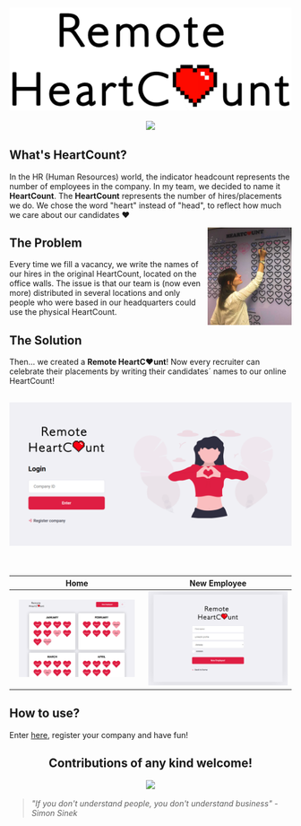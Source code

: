 <h1 align="center">
   <a href="https://remoteheartcount.herokuapp.com/">
      <img src="docs/img/logo.svg" align="center" alt="Remote HeartCount" title="Remote HeartCount"/>
   </a>
</h1>

<p align="center">
   <a href="https://github.com/kaiofelipejs/remoteheartcount-frontend">
      <img src="https://img.shields.io/badge/Go%20to%20Frontend-%E2%86%92-green">
   </a>
</p>

## What's HeartCount?

In the HR (Human Resources) world, the indicator headcount represents the number of employees in the company. In my team, we decided to name it **HeartCount**.
The **HeartCount** represents the number of hires/placements we do. We chose the word "heart" instead of "head", to reflect how much we care about our candidates ❤️

<img src="docs/img/fisical-heartcount.png" align="right" width="150px" alt="Physical HeartCount" title="Physical HeartCount"/>

## The Problem

Every time we fill a vacancy, we write the names of our hires in the original HeartCount, located on the office walls. The issue is that our team is (now even more) distributed in several locations and only people who were based in our headquarters could use the physical HeartCount.

## The Solution

Then... we created a **Remote HeartC❤️unt**!
Now every recruiter can celebrate their placements by writing their candidates´ names to our online HeartCount!

<h2 align="center">
   <img src="docs/img/login.png" alt="Login page screenshot" title="Login page">
</h2>

<br/>

|                                           Home                                            |                                                  New Employee                                                   |
| :---------------------------------------------------------------------------------------: | :-------------------------------------------------------------------------------------------------------------: |
| <img src="docs/img/cards-months.png" alt="Home page screenshot" title="Home" width="91%"> | <img src="docs/img/new-employee.png" alt="New Employee page screenshot" title="New Employee page" width="100%"> |

## How to use?

Enter [here](https://remoteheartcount.herokuapp.com/), register your company and have fun!

<h2 align="center">
   Contributions of any kind welcome!
</h2>
   
<p align="center">
   <a href="https://github.com/kaiofelipejs/remoteheartcount-frontend">
      <img src="https://img.shields.io/badge/Go%20to%20Frontend-%E2%86%92-green">
   </a>
</p>

> _"If you don't understand people, you don't understand business" - Simon Sinek_
